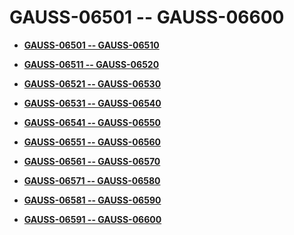# GAUSS-06501 -- GAUSS-06600<a name="EN-US_TOPIC_0302073352"></a>

-   **[GAUSS-06501 -- GAUSS-06510](gauss-06501----gauss-06510.md)**  

-   **[GAUSS-06511 -- GAUSS-06520](gauss-06511----gauss-06520.md)**  

-   **[GAUSS-06521 -- GAUSS-06530](gauss-06521----gauss-06530.md)**  

-   **[GAUSS-06531 -- GAUSS-06540](gauss-06531----gauss-06540.md)**  

-   **[GAUSS-06541 -- GAUSS-06550](gauss-06541----gauss-06550.md)**  

-   **[GAUSS-06551 -- GAUSS-06560](gauss-06551----gauss-06560.md)**  

-   **[GAUSS-06561 -- GAUSS-06570](gauss-06561----gauss-06570.md)**  

-   **[GAUSS-06571 -- GAUSS-06580](gauss-06571----gauss-06580.md)**  

-   **[GAUSS-06581 -- GAUSS-06590](gauss-06581----gauss-06590.md)**  

-   **[GAUSS-06591 -- GAUSS-06600](gauss-06591----gauss-06600.md)**  



